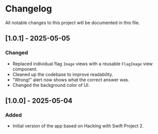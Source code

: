 # Changelog

All notable changes to this project will be documented in this file.

## [1.0.1] - 2025-05-05
### Changed
- Replaced individual flag `Image` views with a reusable `FlagImage` view component.
- Cleaned up the codebase to improve readability.
- "Wrong!" alert now shows what the correct answer was.
- Changed the background color of UI.

## [1.0.0] - 2025-05-04
### Added
- Initial version of the app based on Hacking with Swift Project 2.


